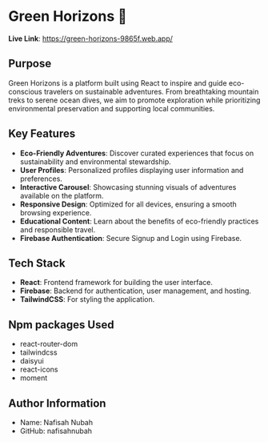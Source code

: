 # Green Horizons 🌿  

**Live Link**: https://green-horizons-9865f.web.app/

## Purpose  
Green Horizons is a platform built using React to inspire and guide eco-conscious travelers on sustainable adventures. From breathtaking mountain treks to serene ocean dives, we aim to promote exploration while prioritizing environmental preservation and supporting local communities.  

## Key Features  
- **Eco-Friendly Adventures**: Discover curated experiences that focus on sustainability and environmental stewardship.  
- **User Profiles**: Personalized profiles displaying user information and preferences. 
- **Interactive Carousel**: Showcasing stunning visuals of adventures available on the platform.  
- **Responsive Design**: Optimized for all devices, ensuring a smooth browsing experience.  
- **Educational Content**: Learn about the benefits of eco-friendly practices and responsible travel.
- **Firebase Authentication**: Secure Signup and Login using Firebase.

## Tech Stack
- **React**: Frontend framework for building the user interface.
- **Firebase**: Backend for authentication, user management, and hosting.
- **TailwindCSS**: For styling the application.

## Npm packages Used  
- react-router-dom
- tailwindcss
- daisyui
- react-icons
- moment

## Author Information
- Name: Nafisah Nubah
- GitHub: nafisahnubah
